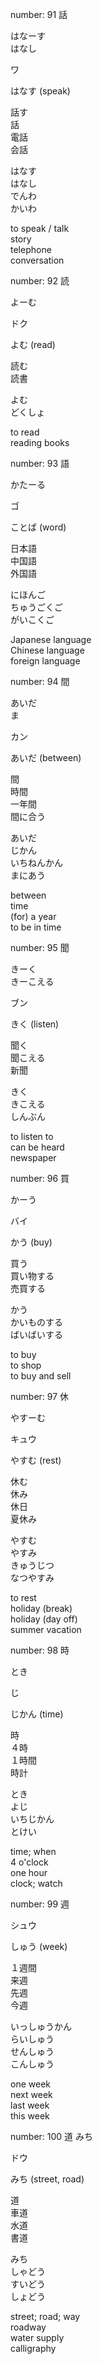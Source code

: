 


number: 91
話

はなーす<br>
はなし


ワ

はなす (speak)

話す<br>
話<br>
電話<br>
会話<br>


はなす<br>
はなし<br>
でんわ<br>
かいわ


to speak / talk<br>
story<br>
telephone<br>
conversation















number: 92
読

よーむ


ドク


よむ (read)


読む<br>
読書


よむ<br>
どくしょ


to read<br>
reading books











number: 93
語

かたーる


ゴ


ことば (word)


日本語<br>
中国語<br>
外国語


にほんご<br>
ちゅうごくご<br>
がいこくご


Japanese language<br>
Chinese language<br>
foreign language













number: 94
間

あいだ<br>
ま


カン


あいだ (between)


間<br>
時間<br>
一年間<br>
間に合う


あいだ<br>
じかん<br>
いちねんかん<br>
まにあう


between<br>
time<br>
(for) a year<br>
to be in time















number: 95
聞

きーく<br>
きーこえる


ブン


きく (listen)


聞く<br>
聞こえる<br>
新聞


きく<br>
きこえる<br>
しんぶん


to listen to<br>
can be heard<br>
newspaper













number: 96
買

かーう


バイ


かう (buy)


買う<br>
買い物する<br>
売買する


かう<br>
かいものする<br>
ばいばいする


to buy<br>
to shop<br>
to buy and sell













number: 97
休

やすーむ


キュウ


やすむ (rest)


休む<br>
休み<br>
休日<br>
夏休み


やすむ<br>
やすみ<br>
きゅうじつ<br>
なつやすみ


to rest<br>
holiday (break)<br>
holiday (day off)<br>
summer vacation















number: 98
時

とき


じ


じかん (time)


時<br>
４時<br>
１時間<br>
時計


とき<br>
よじ<br>
いちじかん<br>
とけい


time; when<br>
4 o'clock<br>
one hour<br>
clock; watch















number: 99
週


シュウ


しゅう (week)


１週間<br>
来週<br>
先週<br>
今週


いっしゅうかん<br>
らいしゅう<br>
せんしゅう<br>
こんしゅう


one week<br>
next week<br>
last week<br>
this week















number: 100
道
みち

ドウ


みち (street, road)


道<br>
車道<br>
水道<br>
書道


みち<br>
しゃどう<br>
すいどう<br>
しょどう


street; road; way<br>
roadway<br>
water supply<br>
calligraphy















  </table>
</div>

